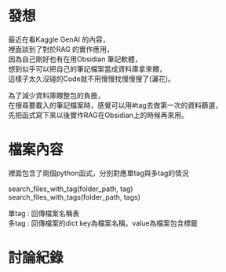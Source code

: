 # 發想

最近在看Kaggle GenAI 的內容，  
裡面談到了對於RAG 的實作應用，  
因為自己剛好也有在用Obsidian 筆記軟體，  
想到似乎可以把自己的筆記檔案當成資料庫拿來餵，  
這樣子太久沒碰的Code就不用慢慢找慢慢搜了(灑花)。  

為了減少資料庫餵整包的負擔，  
在搜尋要載入的筆記檔案時，感覺可以用#tag去做第一次的資料篩選，    
先把函式寫下來以後實作RAG在Obsidian上的時候再來用。  

# 檔案內容  

裡面包含了兩個python函式，分別對應單tag與多tag的情況  

search_files_with_tag(folder_path, tag)  
search_files_with_tags(folder_path, tags)  

單tag : 回傳檔案名稱表  
多tag : 回傳檔案的dict key為檔案名稱，value為檔案包含標籤

# 討論紀錄

